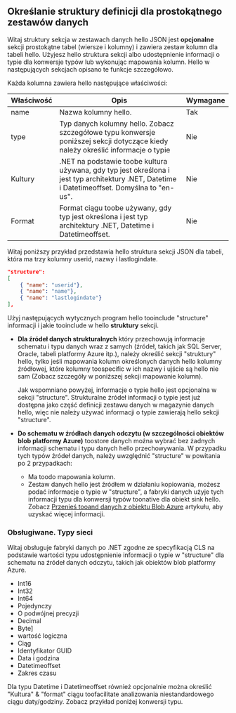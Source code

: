 ## <a name="specifying-structure-definition-for-rectangular-datasets"></a>Określanie struktury definicji dla prostokątnego zestawów danych
Witaj struktury sekcja w zestawach danych hello JSON jest **opcjonalne** sekcji prostokątne tabel (wiersze i kolumny) i zawiera zestaw kolumn dla tabeli hello. Użyjesz hello struktura sekcji albo udostępnienie informacji o typie dla konwersje typów lub wykonując mapowania kolumn. Hello w następujących sekcjach opisano te funkcje szczegółowo. 

Każda kolumna zawiera hello następujące właściwości:

| Właściwość | Opis | Wymagane |
| --- | --- | --- |
| name |Nazwa kolumny hello. |Tak |
| type |Typ danych kolumny hello. Zobacz szczegółowe typu konwersje poniższej sekcji dotyczące kiedy należy określić informacje o typie |Nie |
| Kultury |.NET na podstawie toobe kultura używana, gdy typ jest określona i jest typ architektury .NET, Datetime i Datetimeoffset. Domyślna to "en-us". |Nie |
| Format |Format ciągu toobe używany, gdy typ jest określona i jest typ architektury .NET, Datetime i Datetimeoffset. |Nie |

Witaj poniższy przykład przedstawia hello struktura sekcji JSON dla tabeli, która ma trzy kolumny userid, nazwy i lastlogindate.

```json
"structure": 
[
    { "name": "userid"},
    { "name": "name"},
    { "name": "lastlogindate"}
],
```

Użyj następujących wytycznych program hello tooinclude "structure" informacji i jakie tooinclude w hello **struktury** sekcji.

* **Dla źródeł danych strukturalnych** który przechowują informacje schematu i typu danych wraz z samych (źródeł, takich jak SQL Server, Oracle, tabeli platformy Azure itp.), należy określić sekcji "struktury" hello, tylko jeśli mapowania kolumn określonych danych hello kolumny źródłowej, które kolumny toospecific w ich nazwy i ujście są hello nie sam (Zobacz szczegóły w poniższej sekcji mapowanie kolumn). 
  
    Jak wspomniano powyżej, informacje o typie hello jest opcjonalna w sekcji "structure". Strukturalne źródeł informacji o typie jest już dostępna jako część definicji zestawu danych w magazynie danych hello, więc nie należy używać informacji o typie zawierają hello sekcji "structure".
* **Do schematu w źródłach danych odczytu (w szczególności obiektów blob platformy Azure)** toostore danych można wybrać bez żadnych informacji schematu i typu danych hello przechowywania. W przypadku tych typów źródeł danych, należy uwzględnić "structure" w powitania po 2 przypadkach:
  * Ma toodo mapowania kolumn.
  * Zestaw danych hello jest źródłem w działaniu kopiowania, możesz podać informacje o typie w "structure", a fabryki danych użyje tych informacji typu dla konwersji typów toonative dla obiekt sink hello. Zobacz [Przenieś tooand danych z obiektu Blob Azure](../articles/data-factory/data-factory-azure-blob-connector.md) artykułu, aby uzyskać więcej informacji.

### <a name="supported-net-based-types"></a>Obsługiwane. Typy sieci
Witaj obsługuje fabryki danych po .NET zgodne ze specyfikacją CLS na podstawie wartości typu udostępnienie informacji o typie w "structure" dla schematu na źródeł danych odczytu, takich jak obiektów blob platformy Azure.

* Int16
* Int32 
* Int64
* Pojedynczy
* O podwójnej precyzji
* Decimal
* Byte]
* wartość logiczna
* Ciąg 
* Identyfikator GUID
* Data i godzina
* Datetimeoffset
* Zakres czasu 

Dla typu Datetime i Datetimeoffset również opcjonalnie można określić "Kultura" & "format" ciągu toofacilitate analizowania niestandardowego ciągu daty/godziny. Zobacz przykład poniżej konwersji typu.

